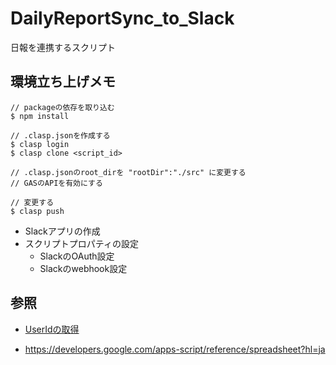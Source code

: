 # DailyReportSync_to_Slack
日報を連携するスクリプト


## 環境立ち上げメモ

```
// packageの依存を取り込む
$ npm install

// .clasp.jsonを作成する
$ clasp login
$ clasp clone <script_id>

// .clasp.jsonのroot_dirを "rootDir":"./src" に変更する
// GASのAPIを有効にする

// 変更する
$ clasp push

```

- Slackアプリの作成
- スクリプトプロパティの設定
    - SlackのOAuth設定
    - Slackのwebhook設定


## 参照
- [UserIdの取得](https://simple-josys.hatenablog.com/entry/2020/04/29/233859#OAuth--Permissions)

- https://developers.google.com/apps-script/reference/spreadsheet?hl=ja
